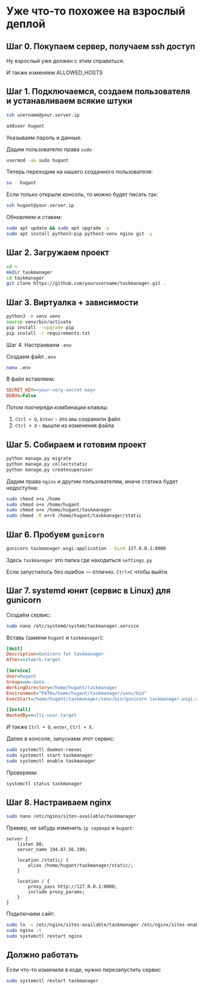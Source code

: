 # Уже что-то похожее на взрослый деплой

## Шаг 0. Покупаем сервер, получаем ssh доступ
Ну взрослый уже должен с этим справиться.

И также изменяем ALLOWED_HOSTS

## Шаг 1. Подключаемся, создаем пользователя и устанавливаем всякие штуки
```bash
ssh username@your.server.ip
```

```bash
adduser hugant
```

Указываем пароль и данные.

Дадим пользователю права `sudo`

```bash
usermod -aG sudo hugant
```

Теперь переходим на нашего созданного пользователя:
```bash
su - hugant
```

Если только открыли консоль, то можно будет писать так:
```bash
ssh hugant@your.server.ip
```


Обновляем и ставим:
```bash
sudo apt update && sudo apt upgrade -y
sudo apt install python3-pip python3-venv nginx git -y
```

## Шаг 2. Загружаем проект

```bash
cd ~
mkdir taskmanager
cd taskmanager
git clone https://github.com/yourusername/taskmanager.git .
```

## Шаг 3. Виртуалка + зависимости

```bash
python3 -m venv venv
source venv/bin/activate
pip install --upgrade pip
pip install -r requirements.txt
```

Шаг 4. Настраиваем `.env`

Создаем файл `.env`
```bash
nano .env
```

В файл вставляем:
```ini
SECRET_KEY=<your-very-secret-key>
DEBUG=False
```

Потом поочереди комбинации клавиш:
1. `Ctrl + O`, `Enter` - это мы сохранили файл
2. `Ctrl + X` - вышли из изменения файла

## Шаг 5. Собираем и готовим проект

```bash
python manage.py migrate
python manage.py collectstatic
python manage.py createsuperuser
```

Дадим права `nginx` и другим пользователям, иначе статика будет недоступна:
```bash
sudo chmod o+x /home
sudo chmod o+x /home/hugant
sudo chmod o+x /home/hugant/taskmanager
sudo chmod -R o+rX /home/hugant/taskmanager/static
```

## Шаг 6. Пробуем `gunicorn`
```bash
gunicorn taskmanager.wsgi:application --bind 127.0.0.1:8000
```

Здесь `taskmanager` это папка где находиться `settings.py`

Если запустилось без ошибок — отлично. `Ctrl+C` чтобы выйти.


## Шаг 7. systemd юнит (сервис в Linux) для gunicorn

Создаём сервис:
```bash
sudo nano /etc/systemd/system/taskmanager.service
```

Вставь (замени `hugant` и `taskmanager`):
```ini
[Unit]
Description=Gunicorn for taskmanager
After=network.target

[Service]
User=hugant
Group=www-data
WorkingDirectory=/home/hugant/taskmanager
Environment="PATH=/home/hugant/taskmanager/venv/bin"
ExecStart=/home/hugant/taskmanager/venv/bin/gunicorn taskmanager.wsgi:application --bind 127.0.0.1:8000

[Install]
WantedBy=multi-user.target
```

И также `Ctrl + O`, `enter`, `Ctrl + X`.

Далее в консоле, запускаем этот сервис:

```bash
sudo systemctl daemon-reexec
sudo systemctl start taskmanager
sudo systemctl enable taskmanager
```

Проверяем:

```bash
systemctl status taskmanager
```

## Шаг 8. Настраиваем nginx

```bash
sudo nano /etc/nginx/sites-available/taskmanager
```

Пример, не забудь изменить `ip сервера` и `hugant`:
```nginx
server {
    listen 80;
    server_name 194.87.56.199;

    location /static/ {
        alias /home/hugant/taskmanager/static/;
    }

    location / {
        proxy_pass http://127.0.0.1:8000;
        include proxy_params;
    }
}
```

Подключаем сайт:
```bash
sudo ln -s /etc/nginx/sites-available/taskmanager /etc/nginx/sites-enabled
sudo nginx -t
sudo systemctl restart nginx
```


## Должно работать

Если что-то изменили в коде, нужно перезапустить сервис
```bash
sudo systemctl restart taskmanager
```
